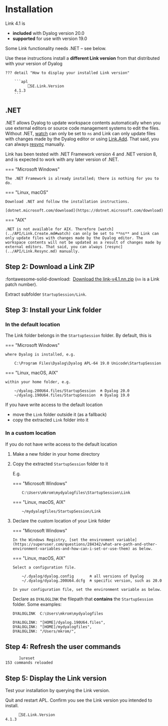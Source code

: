 # Installation

Link 4.1 is 

-   **included** with Dyalog version 20.0
-   **supported** for use with version 19.0

Some Link functionality needs .NET – see below.

Use these instructions install a **different Link version** from that distributed with your version of Dyalog

	??? detail "How to display your installed Link version"

		```apl
		      ⎕SE.Link.Version
		4.1.3       
		```


## .NET

.NET allows Dyalog to update workspace contents automatically when you use external editors or source code management systems to edit the files. Without .NET, [watch](../API/Link.Create.md#watch) can only be set to `ns` and Link can only update files with changes made by the Dyalog editor or using [Link.Add](../API/Link.Add.md). That said, you can always [resync](../API/Link.Resync.md) manually.

Link has been tested with .NET Framework version 4 and .NET version 8, and is expected to work with any later version of .NET.

=== "Microsoft Windows"

	The .NET Framework is already installed; there is nothing for you to do.

=== "Linux, macOS"

	Download .NET and follow the installation instructions.

	[dotnet.microsoft.com/download](https://dotnet.microsoft.com/download) 

=== "AIX"

	.NET is not available for AIX. Therefore [watch](../API/Link.Create.md#watch) can only be set to **ns** and Link can only update files with changes made by the Dyalog editor. The workspace contents will not be updated as a result of changes made by external editors. That said, you can always [resync](../API/Link.Resync.md) manually.


## Step 2: Download a Link ZIP

:fontawesome-solid-download:&nbsp;
[Download the link-v4.1.nn.zip](https://github.com/Dyalog/link/releases) (`nn` is a Link patch number).

Extract subfolder `StartupSession/Link`.


## Step 3: Install your Link folder

### In the default location

The Link folder belongs in the `StartupSession` folder.
By default, this is

=== "Microsoft Windows"

	where Dyalog is installed, e.g.

		C:\Program Files\Dyalog\Dyalog APL-64 19.0 Unicode\StartupSession

=== "Linux, macOS, AIX"

	within your home folder, e.g.

		~/dyalog.200U64.files/StartupSession  ⍝ Dyalog 20.0
		~/dyalog.190U64.files/StartupSession  ⍝ Dyalog 19.0

If you have write access to the default location

-   move the `Link` folder outside it (as a fallback)
-   copy the extracted `Link` folder into it

### In a custom location

If you do not have write access to the default location

1.  Make a new folder in your home directory
1.  Copy the extracted `StartupSession` folder to it

	E.g.

	=== "Microsoft Windows"

			C:\Users\mkrom\mydyalogfiles\StartupSession\Link

	=== "Linux, macOS, AIX"

			~/mydyalogfiles/StartupSession/Link

1.  Declare the custom location of your Link folder

	=== "Microsoft Windows"

		In the Windows Registry, [set the environment variable](https://superuser.com/questions/284342/what-are-path-and-other-environment-variables-and-how-can-i-set-or-use-them) as below.

	=== "Linux, macOS, AIX"

		Select a configuration file. 

			~/.dyalog/dyalog.config       ⍝ all versions of Dyalog
			~/.dyalog/dyalog.200U64.dcfg  ⍝ specific version, such as 20.0

		In your configuration file, set the environment variable as below.

	Declare as `DYALOGLINK` the filepath that **contains** the `StartupSession` folder.
	Some examples:

		DYALOGLINK  C:\Users\mkrom\mydyalogfiles

		DYALOGLINK: "[HOME]/dyalog.190U64.files",
		DYALOGLINK: "[HOME]/mydyalogfiles",
		DYALOGLINK: "/Users/mkrom/",


## Step 4: Refresh the user commands

```apl
      ]ureset
153 commands reloaded
```

## Step 5: Display the Link version

Test your installation by querying the Link version.

Quit and restart APL.
Confirm you see the Link version you intended to install.

```apl
      ⎕SE.Link.Version
4.1.3
```
